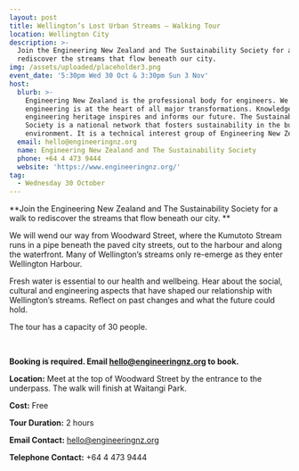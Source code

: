 ```yaml
---
layout: post
title: Wellington’s Lost Urban Streams – Walking Tour
location: Wellington City
description: >-
  Join the Engineering New Zealand and The Sustainability Society for a walk to
  rediscover the streams that flow beneath our city. 
img: /assets/uploaded/placeholder3.png
event_date: '5:30pm Wed 30 Oct & 3:30pm Sun 3 Nov'
host:
  blurb: >-
    Engineering New Zealand is the professional body for engineers. We think
    engineering is at the heart of all major transformations. Knowledge of our
    engineering heritage inspires and informs our future. The Sustainability
    Society is a national network that fosters sustainability in the built
    environment. It is a technical interest group of Engineering New Zealand. 
  email: hello@engineeringnz.org
  name: Engineering New Zealand and The Sustainability Society
  phone: +64 4 473 9444
  website: 'https://www.engineeringnz.org/'
tag:
  - Wednesday 30 October
---
```

**Join the Engineering New Zealand and The Sustainability Society for a walk to rediscover the streams that flow beneath our city. **

We will wend our way from Woodward Street, where the Kumutoto Stream runs in a pipe beneath the paved city streets, out to the harbour and along the waterfront. Many of Wellington’s streams only re-emerge as they enter Wellington Harbour. 

Fresh water is essential to our health and wellbeing. Hear about the social, cultural and engineering aspects that have shaped our relationship with Wellington’s streams. Reflect on past changes and what the future could hold. 

The tour has a capacity of 30 people. 

<br>

**Booking is required. Email hello@engineeringnz.org to book.** 

**Location:** Meet at the top of Woodward Street by the entrance to the underpass. The walk will finish at Waitangi Park.

**Cost:** Free

**Tour Duration:** 2 hours

**Email Contact:** hello@engineeringnz.org

**Telephone Contact:** +64 4 473 9444
